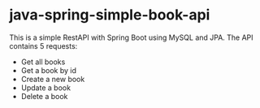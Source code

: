 # java-spring-simple-book-api

This is a simple RestAPI with Spring Boot using MySQL and JPA. The API contains 5 requests:

- Get all books
- Get a book by id
- Create a new book
- Update a book
- Delete a book
